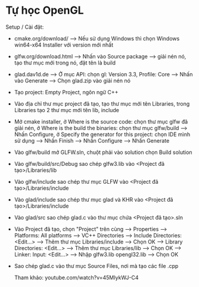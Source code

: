 # Tự học OpenGL

  Setup / Cài đặt:
- cmake.org/download/ --> Nếu sử dụng Windows thì chọn Windows win64-x64 Installer với version mới nhất
- glfw.org/download.html --> Nhấn vào Source package --> giải nén nó, tạo thư mục mới trong nó, đặt tên là build
- glad.dav1d.de --> Ở mục API: chọn gl: Version 3.3, Profile: Core --> Nhấn vào Generate --> Chọn glad.zip vào giải nén nó
- Tạo project: Empty Project, ngôn ngữ C++
- Vào địa chỉ thư mục project đã tạo, tạo thư mục mới tên Libraries, trong Libraries tạo 2 thư mục mới tên lib, include
- Mở cmake installer, ở Where is the source code: chọn thư mục glfw đã giải nén, ở Where is the build the binaries: chọn thư mục glfw/build
--> Nhấn Configure, ở Specify the generator for this project: chọn IDE mình sử dụng --> Nhấn Finish --> Nhấn Configure --> Nhấn Generate
- Vào glfw/build mở GLFW.sln, chuột phải vào solution chọn Build solution
- Vào glfw/build/src/Debug sao chép glfw3.lib vào <Project đã tạo>/Libraries/lib
- Vào glfw/include sao chép thư mục GLFW vào <Project đã tạo>/Libraries/include
- Vào glad/include sao chép thư mục glad và KHR vào <Project đã tạo>/Libraries/include
- Vào glad/src sao chép glad.c vào thư mục chứa <Project đã tạo>.sln
- Vào Project đã tạo, chọn "Project" trên cùng --> Properties --> Platforms: All platforms --> VC++ Directories --> Include Directories: <Edit...>
--> Thêm thư mục Libraries/include --> Chọn OK --> Library Directories: <Edit...> --> Thêm thư mục Libraries/lib --> Chọn OK
--> Linker: Input: <Edit...> --> Nhập glfw3.lib <Enter> opengl32.lib --> Chọn OK
- Sao chép glad.c vào thư mục Source Files, nơi mà tạo các file .cpp

  Tham khảo: youtube.com/watch?v=45MIykWJ-C4
